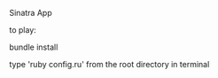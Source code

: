Sinatra App

to play:

  bundle install

  type 'ruby config.ru' from the root directory in terminal
